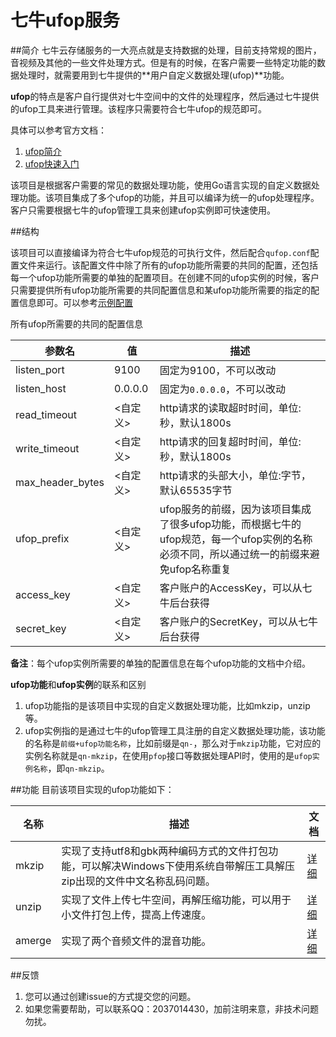 # 七牛ufop服务


##简介
七牛云存储服务的一大亮点就是支持数据的处理，目前支持常规的图片，音视频及其他的一些文件处理方式。但是有的时候，在客户需要一些特定功能的数据处理时，就需要用到七牛提供的**用户自定义数据处理(ufop)**功能。

**ufop**的特点是客户自行提供对七牛空间中的文件的处理程序，然后通过七牛提供的ufop工具来进行管理。该程序只需要符合七牛ufop的规范即可。

具体可以参考官方文档：

1. [ufop简介](http://7rfgu2.com1.z0.glb.clouddn.com/ufop_introduction_v2.pdf)
2. [ufop快速入门](http://7rfgu2.com1.z0.glb.clouddn.com/ufop_step_by_step_v2.pdf)

该项目是根据客户需要的常见的数据处理功能，使用Go语言实现的自定义数据处理功能。该项目集成了多个ufop的功能，并且可以编译为统一的ufop处理程序。客户只需要根据七牛的ufop管理工具来创建ufop实例即可快速使用。

##结构

该项目可以直接编译为符合七牛ufop规范的可执行文件，然后配合`qufop.conf`配置文件来运行。该配置文件中除了所有的ufop功能所需要的共同的配置，还包括每一个ufop功能所需要的单独的配置项目。在创建不同的ufop实例的时候，客户只需要提供所有ufop功能所需要的共同配置信息和某ufop功能所需要的指定的配置信息即可。可以参考[示例配置](https://github.com/jemygraw/qiniu-ufop-service/blob/master/src/qufop.conf)

所有ufop所需要的共同的配置信息

|参数名|值|描述|
|----------|-----------|--------|
|listen_port|9100   	| 固定为9100，不可以改动|
|listen_host| 0.0.0.0 	| 固定为`0.0.0.0`，不可以改动|
|read_timeout| <自定义>		| http请求的读取超时时间，单位:秒，默认1800s|
|write_timeout| <自定义>		| http请求的回复超时时间，单位:秒，默认1800s|
|max_header_bytes| <自定义> | http请求的头部大小，单位:字节，默认65535字节|
|ufop_prefix| <自定义>	| ufop服务的前缀，因为该项目集成了很多ufop功能，而根据七牛的ufop规范，每一个ufop实例的名称必须不同，所以通过统一的前缀来避免ufop名称重复|
|access_key| <自定义> 	| 客户账户的AccessKey，可以从七牛后台获得 |
|secret_key| <自定义> 	| 客户账户的SecretKey，可以从七牛后台获得 |

**备注**：每个ufop实例所需要的单独的配置信息在每个ufop功能的文档中介绍。

**ufop功能**和**ufop实例**的联系和区别

1. ufop功能指的是该项目中实现的自定义数据处理功能，比如mkzip，unzip等。
2. ufop实例指的是通过七牛的ufop管理工具注册的自定义数据处理功能，该功能的名称是`前缀+ufop功能名称`，比如前缀是`qn-`，那么对于`mkzip`功能，它对应的实例名称就是`qn-mkzip`，在使用`pfop`接口等数据处理API时，使用的是`ufop实例名称`，即`qn-mkzip`。


##功能
目前该项目实现的ufop功能如下：

|名称|描述|文档|
|-----|--------------------------|---------|
|mkzip|实现了支持utf8和gbk两种编码方式的文件打包功能，可以解决Windows下使用系统自带解压工具解压zip出现的文件中文名称乱码问题。|[详细](https://github.com/jemygraw/qiniu-ufop-service/wiki/mkzip)|
|unzip|实现了文件上传七牛空间，再解压缩功能，可以用于小文件打包上传，提高上传速度。|[详细](https://github.com/jemygraw/qiniu-ufop-service/wiki/unzip)|
|amerge|实现了两个音频文件的混音功能。|[详细](https://github.com/jemygraw/qiniu-ufop-service/wiki/amerge)|


##反馈
1. 您可以通过创建issue的方式提交您的问题。
2. 如果您需要帮助，可以联系QQ：2037014430，加前注明来意，非技术问题勿扰。
